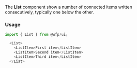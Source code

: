 The **List** component show a number of connected items written consecutively, typically one below the other.

### Usage

```js
import { List } from @wfp/ui;

  <List>
    <ListItem>First item</ListItem>
    <ListItem>Second item</ListItem>
    <ListItem>Third item</ListItem>
  </List>
```
